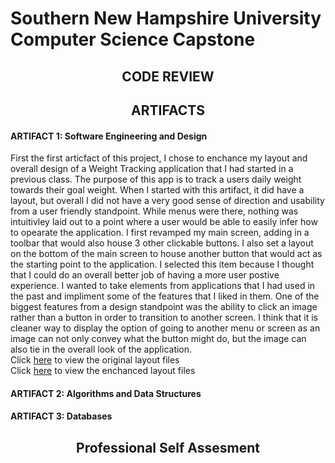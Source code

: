 # Southern New Hampshire University <br> Computer Science Capstone
## <center>CODE REVIEW<center>
## <center>ARTIFACTS<center>
#### ARTIFACT 1: Software Engineering and Design
First the first articfact of this project, I chose to enchance my layout and overall design of a Weight Tracking application that I had started in a previous class. The purpose of this app is to track a users daily weight towards their goal weight. When I started with this artifact, it did have a layout, but overall I did not have a very good sense of direction and usability from a user friendly standpoint. While menus were there, nothing was intuitivley laid out to a point where a user would be able to easily infer how to opearate the application. I first revamped my main screen, adding in a toolbar that would also house 3 other clickable buttons. I also set a layout on the bottom of the main screen to house another button that would act as the starting point to the application. I selected this item because I thought that I could do an overall better job of having a more user postive experience. I wanted to take elements from applications that I had used in the past and impliment some of the features that I liked in them. One of the biggest features from a design standpoint was the ability to click an image rather than a button in order to transition to another screen. I think that it is cleaner way to display the option of going to another menu or screen as an image can not only convey what the button might do, but the image can also tie in the overall look of the application. <br> 
Click [here](https://github.com/luchh224/luchh224.github.io/tree/main/Weight%20Loss%20App/Code%20Review/Layouts) to view the original layout files <br> 
Click [here](https://github.com/luchh224/luchh224.github.io/tree/main/Weight%20Loss%20App/Layouts) to view the enchanced layout files 
#### ARTIFACT 2: Algorithms and Data Structures
#### ARTIFACT 3: Databases
## <center>Professional Self Assesment<center>
